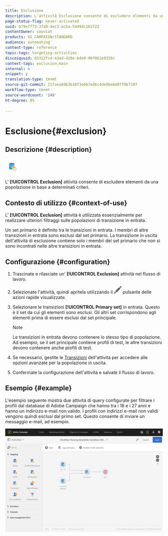 ```yaml
---
title: Esclusione
description: L'attività Esclusione consente di escludere elementi da una popolazione in base a determinati criteri.
page-status-flag: never-activated
uuid: b79e7f73-37a0-4ec3-ac5a-5449dc1b1f22
contentOwner: sauviat
products: SG_CAMPAIGN/STANDARD
audience: automating
content-type: reference
topic-tags: targeting-activities
discoiquuid: d5312fcd-43ad-428e-bde9-90f062e9358c
context-tags: exclusion,main
internal: n
snippet: y
translation-type: tm+mt
source-git-commit: 21faea89b3b38f3e667ed6c4de0be6d07f0b7197
workflow-type: tm+mt
source-wordcount: '249'
ht-degree: 0%

---
```



# Esclusione{#exclusion}

## Descrizione {#description}

![](assets/exclusion.png)

L&#39; **[!UICONTROL Exclusion]** attività consente di escludere elementi da una popolazione in base a determinati criteri.

## Contesto di utilizzo {#context-of-use}

L&#39; **[!UICONTROL Exclusion]** attività è utilizzata essenzialmente per realizzare ulteriori filtraggi sulle popolazioni di transizione in entrata.

Un set primario è definito tra le transizioni in entrata. I membri di altre transizioni in entrata sono esclusi dal set primario. La transizione in uscita dell&#39;attività di esclusione contiene solo i membri del set primario che non si sono incontrati nelle altre transizioni in entrata.

## Configurazione {#configuration}

1. Trascinate e rilasciate un&#39; **[!UICONTROL Exclusion]** attività nel flusso di lavoro.
1. Selezionate l&#39;attività, quindi apritela utilizzando il ![](assets/edit_darkgrey-24px.png) pulsante delle azioni rapide visualizzate.
1. Selezionare le transizioni **[!UICONTROL Primary set]** in entrata. Questo è il set da cui gli elementi sono esclusi. Gli altri set corrispondono agli elementi prima di essere esclusi dal set principale.

   >[!NOTE]
   >
   >Le transizioni in entrata devono contenere lo stesso tipo di popolazione. Ad esempio, se il set principale contiene profili di test, le altre transizioni devono contenere anche profili di test.

1. Se necessario, gestite le [Transizioni](../../automating/using/activity-properties.md) dell&#39;attività per accedere alle opzioni avanzate per la popolazione in uscita.
1. Confermate la configurazione dell&#39;attività e salvate il flusso di lavoro.

## Esempio {#example}

L&#39;esempio seguente mostra due attività di query configurate per filtrare i profili dal database di Adobe Campaign che hanno tra i 18 e i 27 anni e hanno un indirizzo e-mail non valido. I profili con indirizzi e-mail non validi vengono quindi esclusi dal primo set. Questo consente di inviare un messaggio e-mail, ad esempio.

![](assets/wkf_exclusion_example.png)

